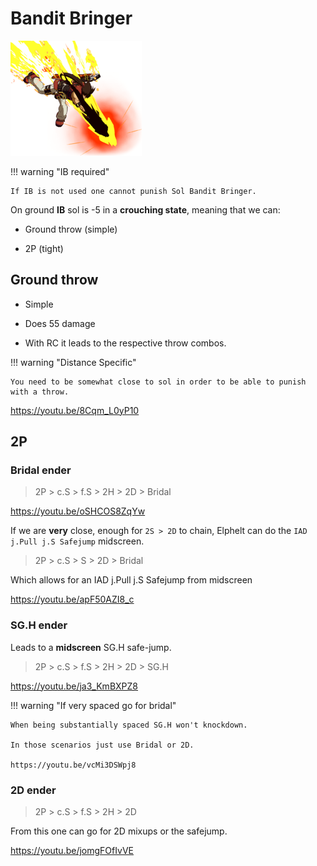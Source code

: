 # Bandit Bringer

![bandit_bringer.png](src/bandit_bringer.png)

!!! warning "IB required"

    If IB is not used one cannot punish Sol Bandit Bringer.

On ground **IB** sol is -5 in a **crouching state**, meaning that we can:

- Ground throw (simple)

- 2P (tight)

## Ground throw

- Simple

- Does 55 damage

- With RC it leads to the respective throw combos.

!!! warning "Distance Specific"

    You need to be somewhat close to sol in order to be able to punish with a throw.

https://youtu.be/8Cqm_L0yP10

## 2P

### Bridal ender

> 2P > c.S > f.S > 2H > 2D > Bridal

https://youtu.be/oSHCOS8ZqYw

If we are **very** close, enough for `2S > 2D` to chain, Elphelt can do the `IAD j.Pull j.S Safejump` midscreen.

> 2P > c.S > S > 2D > Bridal

Which allows for an IAD j.Pull j.S Safejump from midscreen

https://youtu.be/apF50AZI8_c

### SG.H ender

Leads to a **midscreen** SG.H safe-jump.

> 2P > c.S > f.S > 2H > 2D > SG.H

https://youtu.be/ja3_KmBXPZ8

!!! warning "If very spaced go for bridal"

    When being substantially spaced SG.H won't knockdown.

    In those scenarios just use Bridal or 2D.

    https://youtu.be/vcMi3DSWpj8

### 2D ender

> 2P > c.S > f.S > 2H > 2D

From this one can go for 2D mixups or the safejump.

https://youtu.be/jomgFOfIvVE